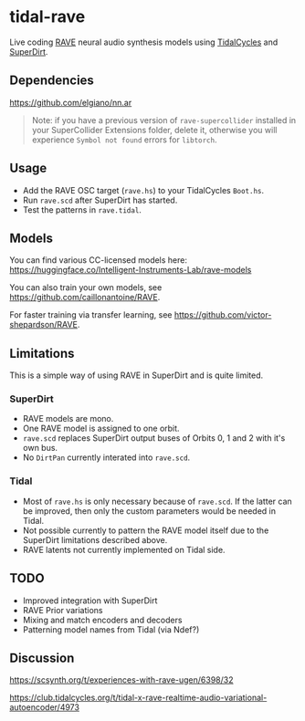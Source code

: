 # tidal-rave

Live coding [RAVE](https://github.com/caillonantoine/RAVE) neural audio synthesis models using [TidalCycles](https://tidalcycles.org) and [SuperDirt](https://github.com/musikinformatik/SuperDirt/).

## Dependencies

https://github.com/elgiano/nn.ar

> Note: if you have a previous version of `rave-supercollider` installed in your SuperCollider Extensions folder, delete it, otherwise you will experience `Symbol not found` errors for `libtorch`.

## Usage

- Add the RAVE OSC target (`rave.hs`) to your TidalCycles `Boot.hs`.
- Run `rave.scd` after SuperDirt has started.
- Test the patterns in `rave.tidal`.

## Models

You can find various CC-licensed models here:
https://huggingface.co/Intelligent-Instruments-Lab/rave-models

You can also train your own models, see https://github.com/caillonantoine/RAVE.

For faster training via transfer learning, see https://github.com/victor-shepardson/RAVE.

## Limitations

This is a simple way of using RAVE in SuperDirt and is quite limited.

### SuperDirt
- RAVE models are mono.
- One RAVE model is assigned to one orbit.
- `rave.scd` replaces SuperDirt output buses of Orbits 0, 1 and 2 with it's own bus.
- No `DirtPan` currently interated into `rave.scd`.

### Tidal
- Most of `rave.hs` is only necessary because of `rave.scd`. If the latter can be improved, then only the custom parameters would be needed in Tidal.
- Not possible currently to pattern the RAVE model itself due to the SuperDirt limitations described above.
- RAVE latents not currently implemented on Tidal side.

## TODO
- Improved integration with SuperDirt
- RAVE Prior variations
- Mixing and match encoders and decoders
- Patterning model names from Tidal (via Ndef?)

## Discussion

https://scsynth.org/t/experiences-with-rave-ugen/6398/32

https://club.tidalcycles.org/t/tidal-x-rave-realtime-audio-variational-autoencoder/4973
